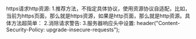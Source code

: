 https请求http资源:
1.推荐方法，不指定具体协议，使用资源协议自适配，比如，当前为https页面，那么就是https资源，如果是http页面，那么就是http资源。具体方法超简单：<script src='//www.aa.com/jquery.js'></script>
2.消除请求警告:<meta http-equiv="Content-Security-Policy" content="upgrade-insecure-requests">
3.服务器响应头中设置:
header("Content-Security-Policy: upgrade-insecure-requests");